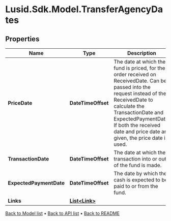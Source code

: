# Lusid.Sdk.Model.TransferAgencyDates

## Properties

Name | Type | Description | Notes
------------ | ------------- | ------------- | -------------
**PriceDate** | **DateTimeOffset** | The date at which the fund is priced, for the order received on ReceivedDate. Can be passed into the request instead of the ReceivedDate to calculate the TransactionDate and ExpectedPaymentDate. If both the received date and price date are given, the price date is used. | [optional] 
**TransactionDate** | **DateTimeOffset** | The date at which the transaction into or out of the fund is made. | [optional] 
**ExpectedPaymentDate** | **DateTimeOffset** | The date by which the cash is expected to be paid to or from the fund. | [optional] 
**Links** | [**List&lt;Link&gt;**](Link.md) |  | [optional] 

[Back to Model list](../README.md#documentation-for-models) &#8226; [Back to API list](../README.md#documentation-for-api-endpoints) &#8226; [Back to README](../README.md)

